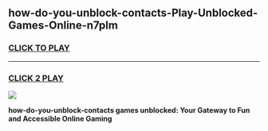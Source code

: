 
## how-do-you-unblock-contacts-Play-Unblocked-Games-Online-n7plm
<h3>
<a href="https://premium76.site?title=how-do-you-unblock-contacts&ref=25A">CLICK TO PLAY</a></h3>
<hr>

<h3>
<a href="https://premium76.site?title=how-do-you-unblock-contacts&ref=25A">CLICK 2 PLAY</a>
  
</h3>

<a href="https://premium76.site?title=how-do-you-unblock-contacts&ref=25A"><img src="https://clearcache.store/games.png"></a>


**how-do-you-unblock-contacts games unblocked: Your Gateway to Fun and Accessible Online Gaming**
